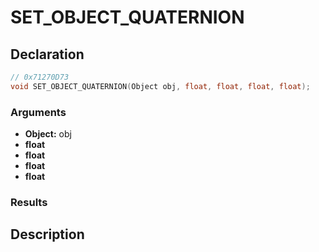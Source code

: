 # SET_OBJECT_QUATERNION

## Declaration
```cpp
// 0x71270D73
void SET_OBJECT_QUATERNION(Object obj, float, float, float, float);
```

### Arguments
- **Object:** obj
- **float**
- **float**
- **float**
- **float**

### Results

## Description
